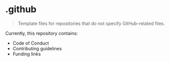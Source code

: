 # .github

> Template files for repositories that do not specify GitHub-related files.

Currently, this repository contains:

- Code of Conduct
- Contributing guidelines
- Funding links
